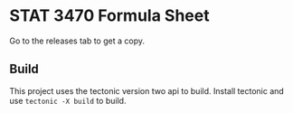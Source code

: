 # STAT 3470 Formula Sheet

Go to the releases tab to get a copy.

## Build

This project uses the tectonic version two api to build. Install tectonic and use `tectonic -X build` to build.


